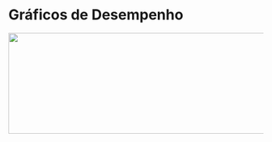 # Gráficos de Desempenho
<p align="center">
  <img src="https://drive.google.com/uc?export=view&id=1hNpqJi4J7EF9pYIHYmPBMSf7DIHHeDv8/view?usp=sharing" height="200"  width="600"/>
</p>
